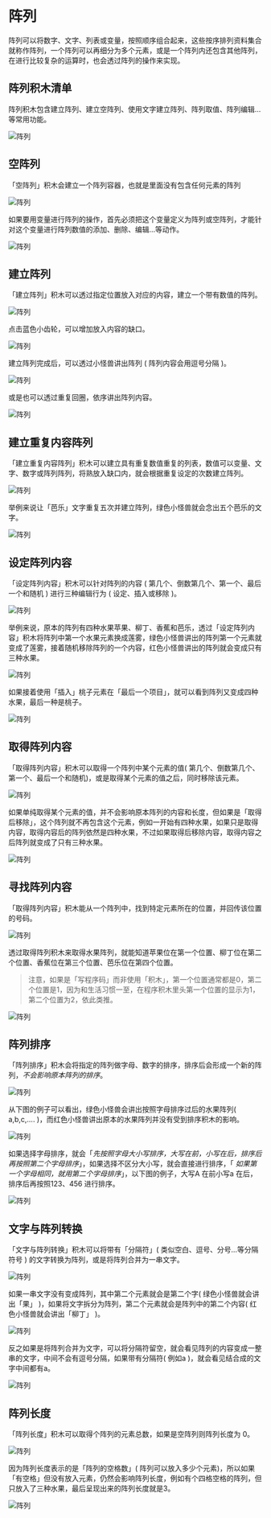 # 阵列

阵列可以将数字、文字、列表或变量，按照顺序组合起来，这些按序排列资料集合就称作阵列，一个阵列可以再细分为多个元素，或是一个阵列内还包含其他阵列，在进行比较复杂的运算时，也会透过阵列的操作来实现。

## 阵列积木清单

阵列积木包含建立阵列、建立空阵列、使用文字建立阵列、阵列取值、阵列编辑...等常用功能。

![阵列](../images/zh-tw/docs/webbit/basic/array-01.jpg)

## 空阵列

「空阵列」积木会建立一个阵列容器，也就是里面没有包含任何元素的阵列

![阵列](../images/zh-tw/docs/webbit/basic/array-02.jpg)

如果要用变量进行阵列的操作，首先必须把这个变量定义为阵列或空阵列，才能针对这个变量进行阵列数值的添加、删除、编辑...等动作。

![阵列](../images/zh-tw/docs/webbit/basic/array-03.jpg)

## 建立阵列

「建立阵列」积木可以透过指定位置放入对应的内容，建立一个带有数值的阵列。

![阵列](../images/zh-tw/docs/webbit/basic/array-04.jpg)

点击蓝色小齿轮，可以增加放入内容的缺口。

![阵列](../images/zh-tw/docs/webbit/basic/array-05.gif)

建立阵列完成后，可以透过小怪兽讲出阵列 ( 阵列内容会用逗号分隔 )。

![阵列](../images/zh-tw/docs/webbit/basic/array-06.jpg)

或是也可以透过重复回圈，依序讲出阵列内容。

![阵列](../images/zh-tw/docs/webbit/basic/array-07.gif)


## 建立重复内容阵列

「建立重复内容阵列」积木可以建立具有重复数值重复的列表，数值可以变量、文字、数字或阵列阵列，将熟放入缺口内，就会根据重复设定的次数建立阵列。

![阵列](../images/zh-tw/docs/webbit/basic/array-08.jpg)

举例来说让「芭乐」文字重复五次并建立阵列，绿色小怪兽就会念出五个芭乐的文字。

![阵列](../images/zh-tw/docs/webbit/basic/array-09.jpg)

## 设定阵列内容

「设定阵列内容」积木可以针对阵列的内容 ( 第几个、倒数第几个、第一个、最后一个和随机 ) 进行三种编辑行为 ( 设定、插入或移除 )。

![阵列](../images/zh-tw/docs/webbit/basic/array-10.jpg)

举例来说，原本的阵列有四种水果苹果、柳丁、香蕉和芭乐，透过「设定阵列内容」积木将阵列中第一个水果元素换成莲雾，绿色小怪兽讲出的阵列第一个元素就变成了莲雾，接着随机移除阵列的一个内容，红色小怪兽讲出的阵列就会变成只有三种水果。

![阵列](../images/zh-tw/docs/webbit/basic/array-11.jpg)

如果接着使用「插入」桃子元素在「最后一个项目」，就可以看到阵列又变成四种水果，最后一种是桃子。

![阵列](../images/zh-tw/docs/webbit/basic/array-12.jpg)

## 取得阵列内容

「取得阵列内容」积木可以取得一个阵列中某个元素的值( 第几个、倒数第几个、第一个、最后一个和随机)，或是取得某个元素的值之后，同时移除该元素。

![阵列](../images/zh-tw/docs/webbit/basic/array-13.jpg)

如果单纯取得某个元素的值，并不会影响原本阵列的内容和长度，但如果是「取得后移除」，这个阵列就不再包含这个元素，例如一开始有四种水果，如果只是取得内容，取得内容后的阵列依然是四种水果，不过如果取得后移除内容，取得内容之后阵列就变成了只有三种水果。

![阵列](../images/zh-tw/docs/webbit/basic/array-14.jpg)

## 寻找阵列内容

「取得阵列内容」积木能从一个阵列中，找到特定元素所在的位置，并回传该位置的号码。

![阵列](../images/zh-tw/docs/webbit/basic/array-15.jpg)

透过取得阵列积木来取得水果阵列，就能知道苹果位在第一个位置、柳丁位在第二个位置、香蕉位在第三个位置、芭乐位在第四个位置。

> 注意，如果是「写程序码」而非使用「积木」，第一个位置通常都是0，第二个位置是1，因为和生活习惯一至，在程序积木里头第一个位置的显示为1，第二个位置为2，依此类推。

![阵列](../images/zh-tw/docs/webbit/basic/array-16.jpg)

## 阵列排序

「阵列排序」积木会将指定的阵列做字母、数字的排序，排序后会形成一个新的阵列，*不会影响原本阵列的排序*。

![阵列](../images/zh-tw/docs/webbit/basic/array-17.jpg)

从下图的例子可以看出，绿色小怪兽会讲出按照字母排序过后的水果阵列( a,b,c,.... )，而红色小怪兽讲出原本的水果阵列并没有受到排序积木的影响。

![阵列](../images/zh-tw/docs/webbit/basic/array-18.jpg)

如果选择字母排序，就会「*先按照字母大小写排序，大写在前，小写在后，排序后再按照第二个字母排序*」，如果选择不区分大小写，就会直接进行排序，「 *如果第一个字母相同，就用第二个字母排序*」，以下图的例子，大写A 在前小写a 在后，排序后再按照123、456 进行排序。

![阵列](../images/zh-tw/docs/webbit/basic/array-19.jpg)

## 文字与阵列转换

「文字与阵列转换」积木可以将带有「分隔符」( 类似空白、逗号、分号...等分隔符号 ) 的文字转换为阵列，或是将阵列合并为一串文字。

![阵列](../images/zh-tw/docs/webbit/basic/array-20.jpg)

如果一串文字没有变成阵列，其中第二个元素就会是第二个字( 绿色小怪兽就会讲出「果」 )，如果将文字拆分为阵列，第二个元素就会是阵列中的第二个内容( 红色小怪兽就会讲出「柳丁」 )。

![阵列](../images/zh-tw/docs/webbit/basic/array-21.jpg)

反之如果是将阵列合并为文字，可以将分隔符留空，就会看见阵列的内容变成一整串的文字，中间不会有逗号分隔，如果带有分隔符( 例如a )，就会看见结合成的文字中间都有a。

![阵列](../images/zh-tw/docs/webbit/basic/array-22.jpg)

## 阵列长度

「阵列长度」积木可以取得个阵列的元素总数，如果是空阵列则阵列长度为 0。

![阵列](../images/zh-tw/docs/webbit/basic/array-23.jpg)

因为阵列长度表示的是「阵列的空格数」( 阵列可以放入多少个元素)，所以如果「有空格」但没有放入元素，仍然会影响阵列长度，例如有个四格空格的阵列，但只放入了三种水果，最后呈现出来的阵列长度就是3。

![阵列](../images/zh-tw/docs/webbit/basic/array-24.jpg)